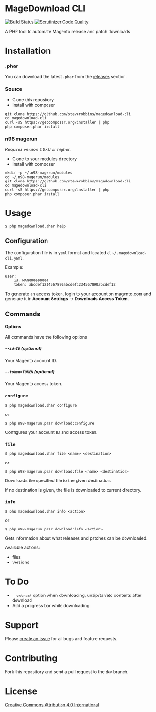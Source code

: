 MageDownload CLI
===

[![Build Status](https://travis-ci.org/steverobbins/magedownload-cli.svg?branch=master)](https://travis-ci.org/steverobbins/magedownload-cli)
[![Scrutinizer Code Quality](https://scrutinizer-ci.com/g/steverobbins/magedownload-cli/badges/quality-score.png?b=master)](https://scrutinizer-ci.com/g/steverobbins/magedownload-cli/?branch=master)

A PHP tool to automate Magento release and patch downloads

# Installation

### .phar

You can download the latest `.phar` from the [releases](https://github.com/steverobbins/magedownload-cli/releases) section.

### Source

* Clone this repository
* Install with composer

```
git clone https://github.com/steverobbins/magedownload-cli
cd magedownload-cli
curl -sS https://getcomposer.org/installer | php
php composer.phar install
```

### n98 magerun

*Requires version 1.97.6 or higher.*

* Clone to your modules directory
* Install with composer

```
mkdir -p ~/.n98-magerun/modules
cd ~/.n98-magerun/modules
git clone https://github.com/steverobbins/magedownload-cli
cd magedownload-cli
curl -sS https://getcomposer.org/installer | php
php composer.phar install
```

# Usage

    $ php magedownload.phar help

## Configuration

The configuration file is in `yaml` format and located at `~/.magedownload-cli.yaml`.

Example:

```
user:
    id: MAG000000000
    token: abcdef1234567890abcdef1234567890abcdef12
```

To generate an access token, login to your account on magento.com and generate it in **Account Settings** -> **Downloads Access Token**.

## Commands

#### Options

All commands have the following options

##### `--id=ID` (optional)

Your Magento account ID.

##### `--token=TOKEN` (optional)

Your Magento access token.

### `configure`

    $ php magedownload.phar configure

or

    $ php n98-magerun.phar download:configure

Configures your account ID and access token.

### `file`

    $ php magedownload.phar file <name> <destination>

or

    $ php n98-magerun.phar download:file <name> <destination>

Downloads the specified file to the given destination.

If no destination is given, the file is downloaded to current directory.

### `info`

    $ php magedownload.phar info <action>

or

    $ php n98-magerun.phar download:info <action>

Gets information about what releases and patches can be downloaded.

Available actions:

* files
* versions

# To Do

* `--extract` option when downloading, unzip/tar/etc contents after download
* Add a progress bar while downloading

# Support

Please [create an issue](https://github.com/steverobbins/magedownload-cli/issues/new) for all bugs and feature requests.

# Contributing

Fork this repository and send a pull request to the `dev` branch.

# License

[Creative Commons Attribution 4.0 International](https://creativecommons.org/licenses/by/4.0/)
